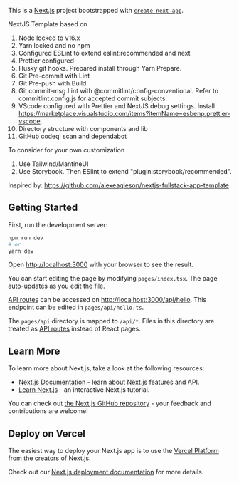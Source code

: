 This is a [Next.js](https://nextjs.org/) project bootstrapped with [`create-next-app`](https://github.com/vercel/next.js/tree/canary/packages/create-next-app).

NextJS Template based on

1. Node locked to v16.x
2. Yarn locked and no npm
3. Configured ESLint to extend eslint:recommended and next
4. Prettier configured
5. Husky git hooks. Prepared install through Yarn Prepare.
6. Git Pre-commit with Lint
7. Git Pre-push with Build
8. Git commit-msg Lint with @commitlint/config-conventional. Refer to commitlint.config.js for accepted commit subjects.
9. VScode configured with Prettier and NextJS debug settings. Install https://marketplace.visualstudio.com/items?itemName=esbenp.prettier-vscode.
10. Directory structure with components and lib
11. GitHub codeql scan and dependabot

To consider for your own customization

1. Use Tailwind/MantineUI
2. Use Storybook. Then ESlint to extend "plugin:storybook/recommended".

Inspired by: https://github.com/alexeagleson/nextjs-fullstack-app-template

## Getting Started

First, run the development server:

```bash
npm run dev
# or
yarn dev
```

Open [http://localhost:3000](http://localhost:3000) with your browser to see the result.

You can start editing the page by modifying `pages/index.tsx`. The page auto-updates as you edit the file.

[API routes](https://nextjs.org/docs/api-routes/introduction) can be accessed on [http://localhost:3000/api/hello](http://localhost:3000/api/hello). This endpoint can be edited in `pages/api/hello.ts`.

The `pages/api` directory is mapped to `/api/*`. Files in this directory are treated as [API routes](https://nextjs.org/docs/api-routes/introduction) instead of React pages.

## Learn More

To learn more about Next.js, take a look at the following resources:

- [Next.js Documentation](https://nextjs.org/docs) - learn about Next.js features and API.
- [Learn Next.js](https://nextjs.org/learn) - an interactive Next.js tutorial.

You can check out [the Next.js GitHub repository](https://github.com/vercel/next.js/) - your feedback and contributions are welcome!

## Deploy on Vercel

The easiest way to deploy your Next.js app is to use the [Vercel Platform](https://vercel.com/new?utm_medium=default-template&filter=next.js&utm_source=create-next-app&utm_campaign=create-next-app-readme) from the creators of Next.js.

Check out our [Next.js deployment documentation](https://nextjs.org/docs/deployment) for more details.
